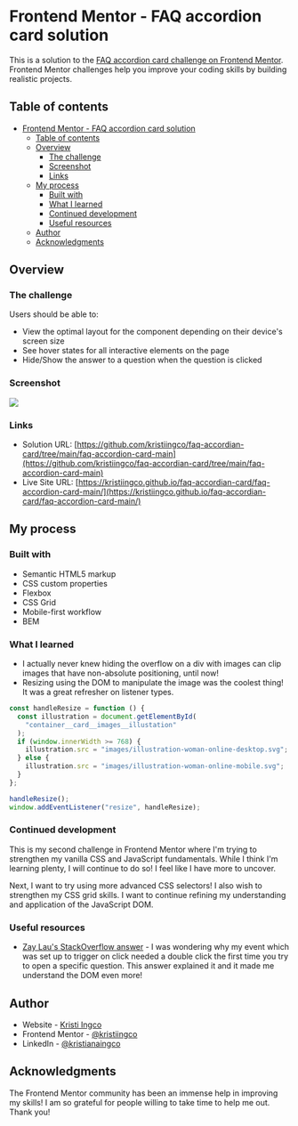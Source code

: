 # Frontend Mentor - FAQ accordion card solution

This is a solution to the [FAQ accordion card challenge on Frontend Mentor](https://www.frontendmentor.io/challenges/faq-accordion-card-XlyjD0Oam). Frontend Mentor challenges help you improve your coding skills by building realistic projects.

## Table of contents

- [Frontend Mentor - FAQ accordion card solution](#frontend-mentor---faq-accordion-card-solution)
  - [Table of contents](#table-of-contents)
  - [Overview](#overview)
    - [The challenge](#the-challenge)
    - [Screenshot](#screenshot)
    - [Links](#links)
  - [My process](#my-process)
    - [Built with](#built-with)
    - [What I learned](#what-i-learned)
    - [Continued development](#continued-development)
    - [Useful resources](#useful-resources)
  - [Author](#author)
  - [Acknowledgments](#acknowledgments)

## Overview

### The challenge

Users should be able to:

- View the optimal layout for the component depending on their device's screen size
- See hover states for all interactive elements on the page
- Hide/Show the answer to a question when the question is clicked

### Screenshot

![](https://i.imgur.com/VlAYCbn.png)

### Links

- Solution URL: [https://github.com/kristiingco/faq-accordian-card/tree/main/faq-accordion-card-main](https://github.com/kristiingco/faq-accordian-card/tree/main/faq-accordion-card-main)
- Live Site URL: [https://kristiingco.github.io/faq-accordian-card/faq-accordion-card-main/](https://kristiingco.github.io/faq-accordian-card/faq-accordion-card-main/)

## My process

### Built with

- Semantic HTML5 markup
- CSS custom properties
- Flexbox
- CSS Grid
- Mobile-first workflow
- BEM

### What I learned

- I actually never knew hiding the overflow on a div with images can clip images that have non-absolute positioning, until now!
- Resizing using the DOM to manipulate the image was the coolest thing! It was a great refresher on listener types.

```js
const handleResize = function () {
  const illustration = document.getElementById(
    "container__card__images__illustation"
  );
  if (window.innerWidth >= 768) {
    illustration.src = "images/illustration-woman-online-desktop.svg";
  } else {
    illustration.src = "images/illustration-woman-online-mobile.svg";
  }
};

handleResize();
window.addEventListener("resize", handleResize);
```

### Continued development

This is my second challenge in Frontend Mentor where I'm trying to strengthen my vanilla CSS and JavaScript fundamentals. While I think I'm learning plenty, I will continue to do so! I feel like I have more to uncover.

Next, I want to try using more advanced CSS selectors! I also wish to strengthen my CSS grid skills. I want to continue refining my understanding and application of the JavaScript DOM.

### Useful resources

- [Zay Lau's StackOverflow answer](https://stackoverflow.com/questions/39102635/javascript-click-event-requires-double-clicks) - I was wondering why my event which was set up to trigger on click needed a double click the first time you try to open a specific question. This answer explained it and it made me understand the DOM even more!

## Author

- Website - [Kristi Ingco](https://www.kristiingco.com)
- Frontend Mentor - [@kristiingco](https://www.frontendmentor.io/profile/kristiingco)
- LinkedIn - [@kristianaingco](https://www.linkedin.com/in/kristianaingco)

## Acknowledgments

The Frontend Mentor community has been an immense help in improving my skills! I am so grateful for people willing to take time to help me out. Thank you!
